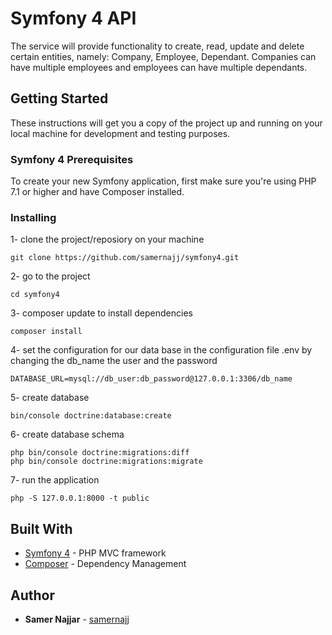 # Symfony 4 API
The service will provide functionality to create, read, update and delete certain entities, namely: Company, Employee, Dependant.
Companies can have multiple employees and employees can have multiple dependants.

## Getting Started
These instructions will get you a copy of the project up and running on your local machine for development and testing purposes.

### Symfony 4 Prerequisites
To create your new Symfony application, first make sure you're using PHP 7.1 or higher and have Composer installed.

### Installing

1- clone the project/reposiory on your machine
```
git clone https://github.com/samernajj/symfony4.git
```

2- go to the project
```
cd symfony4
```
3- composer update to install dependencies 
```
composer install
```

4- set the configuration for our data base in the configuration file .env by changing the db_name the user and the password
```
DATABASE_URL=mysql://db_user:db_password@127.0.0.1:3306/db_name
```

5- create database
```
bin/console doctrine:database:create
```

6- create database schema 
```
php bin/console doctrine:migrations:diff
php bin/console doctrine:migrations:migrate
```
7- run the application
```
php -S 127.0.0.1:8000 -t public
```
## Built With

* [Symfony 4](https://symfony.com/) - PHP MVC framework
* [Composer](https://getcomposer.org/) - Dependency Management


## Author

* **Samer Najjar** - [samernajj](https://github.com/samernajj)

